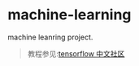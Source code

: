 # machine-learning
machine leanring project.

> 教程参见:[tensorflow 中文社区](http://www.tensorfly.cn/tfdoc/get_started/introduction.html)